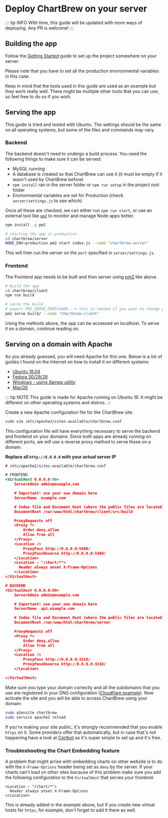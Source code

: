 # Deploy ChartBrew on your server

::: tip INFO
With time, this guide will be updated with more ways of deploying. Any PR is welcome!
:::

## Building the app

Follow the [Getting Started](../#getting-started) guide to set up the project somewhere on your server.

Please note that you have to set all the production environmental variables in this case.

Keep in mind that the tools used in this guide are used as an example but they work really well. There might be multiple other tools that you can use, so feel free to do so if you wish.

## Serving the app

This guide is tried and tested with Ubuntu. The settings should be the same on all operating systems, but some of the files and commands may vary.

### Backend

The backend doesn't need to undergo a build process. You need the following things to make sure it can be served:

- MySQL running
- A database is created so that ChartBrew can use it (it must be empty if it wasn't used by ChartBrew before)
- `npm install` ran in the server folder or `npm run setup` in the project root folder
- Environmental variables are set for Production (check `server/settings.js` to see which)

Once all these are checked, we can either run `npm run start`, or use an external tool like [`pm2`](https://pm2.keymetrics.io) to monitor and manage Node apps better.

```sh
npm install -g pm2

# starting the app in production
cd chartbrew/server
NODE_ENV=production pm2 start index.js --name "chartbrew-server"
```

This will then run the server on the `port` specified in `server/settings.js`.

### Frontend

The Frontend app needs to be built and then server using [pm2](https://pm2.keymetrics.io) like above.

```sh
# build the app
cd chartbrew/client
npm run build

# serve the build
# export PM2_SERVE_PORT=5400 --> this is needed if you want to change pm2's default 8080 port
pm2 serve build/ --name "chartbrew-client"
```

Using the methods above, the app can be accessed on localhost. To serve it on a domain, continue reading on.

## Serving on a domain with Apache

As you already guessed, you will need Apache for this one. Below is a list of guides I found on the Internet on how to install it on different systems:

* [Ubuntu 18.04](https://www.digitalocean.com/community/tutorials/how-to-install-the-apache-web-server-on-ubuntu-18-04)
* [Fedora 30/29/28](https://www.digitalocean.com/community/tutorials/how-to-install-the-apache-web-server-on-ubuntu-18-04)
* [Windows - using Xampp utility](https://www.apachefriends.org/download.html)
* [MacOS](https://tecadmin.net/install-apache-macos-homebrew/)

::: tip NOTE
This guide is made for Apache running on Ubuntu 16. It might be different on other operating systems and distros.
:::

Create a new Apache configuration file for the ChartBrew site.

```sh
sudo vim /etc/apache2/sites-available/chartbrew.conf
```

This configuration file will have everything necessary to serve the backend and frontend on your domains. Since both apps are already running on different ports, we will use a reverse proxy method to serve these on a domain.

**Replace all `http://0.0.0.0` with your actual server IP**

```xml
# /etc/apache2/sites-available/chartbrew.conf

# FRONTEND
<VirtualHost 0.0.0.0:80>
    ServerAdmin admin@example.com

    # Important! use your own domain here
    ServerName  example.com  

    # Index file and Document Root (where the public files are located)
    DocumentRoot /var/www/html/chartbrew/client/src/build

    ProxyRequests off
    <Proxy *>
        Order deny,allow
        Allow from all
    </Proxy>
    <Location />
        ProxyPass http://0.0.0.0:5400/
        ProxyPassReverse http://0.0.0.0:5400/
    </Location>
    <Location ~ "/chart/*">
      Header always unset X-Frame-Options
    </Location>
</VirtualHost>

# BACKEND
<VirtualHost 0.0.0.0:80>
    ServerAdmin admin@example.com

    # Important! use your own domain here
    ServerName  api.example.com

    # Index file and Document Root (where the public files are located)
    DocumentRoot /var/www/html/chartbrew/server

    ProxyRequests off
    <Proxy *>
        Order deny,allow
        Allow from all
    </Proxy>
    <Location />
        ProxyPass http://0.0.0.0:3210/
        ProxyPassReverse http://0.0.0.0:3210/
    </Location>

</VirtualHost>

```

Make sure you type your domain correctly and all the subdomains that you use are registered in your DNS configuration ([Cloudflare example](https://support.cloudflare.com/hc/en-us/articles/360019093151-Managing-DNS-records-in-Cloudflare)). Now activate the site and you will be able to access ChartBrew using your domain:

```sh
sudo a2ensite chartbrew
sudo service apache2 reload
```

If you're making your site public, it's strongly recommended that you enable `https` on it. Some providers offer that automatically, but in case that's not happening have a look at [Certbot](https://certbot.eff.org/instructions) as it's super simple to set up and it's free.

### Troubleshooting the Chart Embedding feature

A problem that might arrise with embedding charts on other website is to do with the `X-Frame-Options` header being set as `deny` by the server. If your charts can't load on other sites because of this problem make sure you add the following configuration to the `VirtualHost` that serves your frontend:

```
<Location ~ "/chart/*">
  Header always unset X-Frame-Options
</Location>
```

This is already added in the example above, but if you create new virtual hosts for `https`, for example, don't forget to add it there as well.
